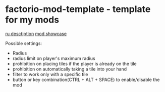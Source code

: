 # factorio-mod-template - template for my mods

[ru desctiption](https://github.com/asvdvl/tile-autopacer/blob/master/README.ru.md)
[mod showcase](https://youtu.be/DG2FdHhiS9w)

Possible settings:
  - Radius
  - radius limit on player's maximum radius
  - prohibition on placing tiles if the player is already on the tile
  - prohibition on automatically taking a tile into your hand
  - filter to work only with a specific tile
  - button or key combination(CTRL + ALT + SPACE) to enable/disable the mod